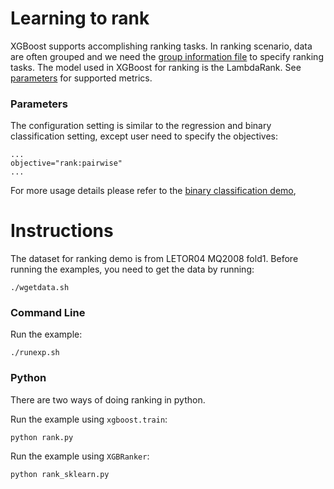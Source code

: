 Learning to rank
====
XGBoost supports accomplishing ranking tasks. In ranking scenario, data are often grouped and we need the [group information file](../../doc/tutorials/input_format.rst#group-input-format) to specify ranking tasks. The model used in XGBoost for ranking is the LambdaRank. See [parameters](../../doc/parameter.rst) for supported metrics.

### Parameters
The configuration setting is similar to the regression and binary classification setting, except user need to specify the objectives:

```
...
objective="rank:pairwise"
...
```
For more usage details please refer to the [binary classification demo](../binary_classification),

Instructions
====
The dataset for ranking demo is from LETOR04 MQ2008 fold1.
Before running the examples, you need to get the data by running:

```
./wgetdata.sh
```

### Command Line
Run the example:
```
./runexp.sh
```

### Python
There are two ways of doing ranking in python.

Run the example using `xgboost.train`:
```
python rank.py
```

Run the example using `XGBRanker`:
```
python rank_sklearn.py
```
